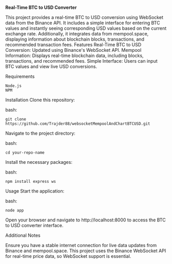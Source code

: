 **Real-Time BTC to USD Converter**

This project provides a real-time BTC to USD conversion using WebSocket data from the Binance API. It includes a simple interface for entering BTC values and instantly seeing corresponding USD values based on the current exchange rate. Additionally, it integrates data from mempool.space, displaying information about blockchain blocks, transactions, and recommended transaction fees.
Features
Real-Time BTC to USD Conversion: Updated using Binance's WebSocket API.
Mempool Information: Displays real-time blockchain data, including blocks, transactions, and recommended fees.
Simple Interface: Users can input BTC values and view live USD conversions.

Requirements

    Node.js
    NPM

Installation
Clone this repository:

bash: 

    git clone https://github.com/Trajder88/websocketMempoolAndChartBTCUSD.git

Navigate to the project directory:

bash: 

    cd your-repo-name

Install the necessary packages:

bash: 

    npm install express ws

Usage
Start the application:

bash: 

    node app

Open your browser and navigate to http://localhost:8000 to access the BTC to USD converter interface.

Additional Notes

Ensure you have a stable internet connection for live data updates from Binance and mempool.space.
This project uses the Binance WebSocket API for real-time price data, so WebSocket support is essential.
